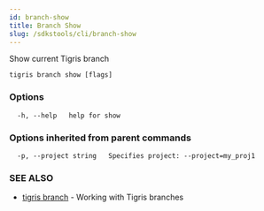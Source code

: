 ```yaml
---
id: branch-show
title: Branch Show
slug: /sdkstools/cli/branch-show
---
```


Show current Tigris branch

```
tigris branch show [flags]
```

### Options

```
  -h, --help   help for show
```

### Options inherited from parent commands

```
  -p, --project string   Specifies project: --project=my_proj1
```

### SEE ALSO

- [tigris branch](tigris_branch.md) - Working with Tigris branches

